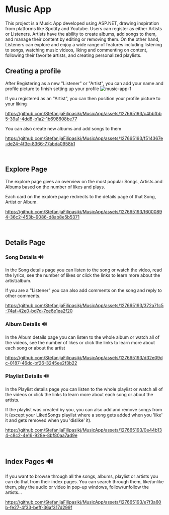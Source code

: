 # Music App
This project is a Music App developed using ASP.NET, drawing inspiration from platforms like Spotify and Youtube. Users can register as either Artists or Listeners. Artists have the ability to create albums, add songs to them, and manage their content by editing or removing them. On the other hand, Listeners can explore and enjoy a wide range of features including listening to songs, watching music videos, liking and commenting on content, following their favorite artists, and creating personalized playlists.

## Creating a profile
After Registering as a new "Listener" or "Artist", you can add your name and profile picture to finish setting up your profile
![music-app-1](https://github.com/StefanijaFilipasikj/MusicApp/assets/127665193/1aef940d-7d77-4669-a783-d49a320ac5d2)

If you registered as an "Artist", you can then position your profile picture to your liking

https://github.com/StefanijaFilipasikj/MusicApp/assets/127665193/c4bbfbb5-39a1-4dd8-b1a2-1b698608be77

You can also create new albums and add songs to them

https://github.com/StefanijaFilipasikj/MusicApp/assets/127665193/f514367e-de24-4f3e-8366-77abda0958b1

<br />

## Explore Page 
The explore page gives an overview on the most popular Songs, Artists and Albums based on the number of likes and plays.

Each card on the explore page redirects to the details page of that Song, Artist or Album.

https://github.com/StefanijaFilipasikj/MusicApp/assets/127665193/f6000894-36c2-453b-9086-d8ab8e5b5371

<br />

## Details Page
### Song Details :loud_sound:	

In the Song details page you can listen to the song or watch the video, read the lyrics, see the number of likes or click the links to learn more about the artist/album.

If you are a "Listener" you can also add comments on the song and reply to other comments.

https://github.com/StefanijaFilipasikj/MusicApp/assets/127665193/372a71c5-74af-42e0-bd7d-7ce6e1ea2f20

### Album Details :loud_sound:	

In the Album details page you can listen to the whole album or watch all of the videos, see the number of likes or click the links to learn more about each song or about the artist

https://github.com/StefanijaFilipasikj/MusicApp/assets/127665193/d32e09dc-0187-46dc-bf26-3245ee2f3b22

### Playlist Details :loud_sound:	

In the Playlist details page you can listen to the whole playlist or watch all of the videos or click the links to learn more about each song or about the artists.

If the playlist was created by you, you can also add and remove songs from it (except your LikedSongs playilst where a song gets added when you 'like' it and gets removed when you 'dislike' it).

https://github.com/StefanijaFilipasikj/MusicApp/assets/127665193/0e44b134-c8c2-4e16-928e-8bf80aa7ad9e

<br />

## Index Pages :loud_sound:	
If you want to browse through all the songs, albums, playlist or artists you can do that from their index pages. You can search through them, like/unlike them, play the audio or video in pop-up windows, follow/unfollow the artists...

https://github.com/StefanijaFilipasikj/MusicApp/assets/127665193/e7f3a60b-fe27-4f33-beff-36af317d299f
